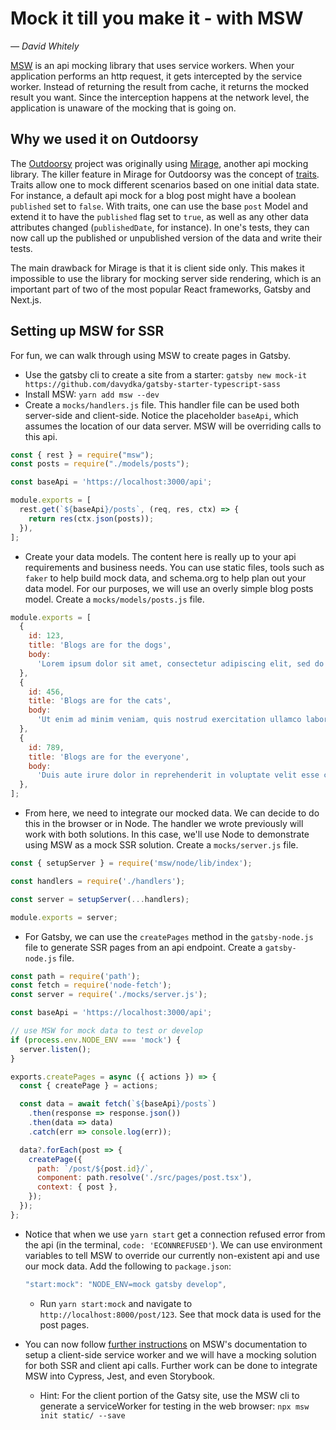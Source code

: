 # Mock it till you make it - with MSW

<i>— David Whitely</i>

[MSW](https://mswjs.io/) is an api mocking library that uses service workers. When your application performs an http request, it gets intercepted by the service worker. Instead of returning the result from cache, it returns the mocked result you want. Since the interception happens at the network level, the application is unaware of the mocking that is going on.

## Why we used it on Outdoorsy

The [Outdoorsy](https://outdoorsy.com) project was originally using [Mirage](https://miragejs.com/), another api mocking library. The killer feature in Mirage for Outdoorsy was the concept of [traits](https://miragejs.com/docs/main-concepts/factories/#traits). Traits allow one to mock different scenarios based on one initial data state. For instance, a default api mock for a blog post might have a boolean `published` set to `false`. With traits, one can use the base `post` Model and extend it to have the `published` flag set to `true`, as well as any other data attributes changed (`publishedDate`, for instance). In one's tests, they can now call up the published or unpublished version of the data and write their tests.

The main drawback for Mirage is that it is client side only. This makes it impossible to use the library for mocking server side rendering, which is an important part of two of the most popular React frameworks, Gatsby and Next.js.

## Setting up MSW for SSR

For fun, we can walk through using MSW to create pages in Gatsby.

* Use the gatsby cli to create a site from a starter: `gatsby new mock-it https://github.com/davydka/gatsby-starter-typescript-sass`
* Install MSW: `yarn add msw --dev`
* Create a `mocks/handlers.js` file. This handler file can be used both server-side and client-side. Notice the placeholder `baseApi`, which assumes the location of our data server. MSW will be overriding calls to this api.
```js
const { rest } = require("msw");
const posts = require("./models/posts");

const baseApi = 'https://localhost:3000/api';

module.exports = [
  rest.get(`${baseApi}/posts`, (req, res, ctx) => {
    return res(ctx.json(posts));
  }),
];
```
* Create your data models. The content here is really up to your api requirements and business needs. You can use static files, tools such as `faker` to help build mock data, and schema.org to help plan out your data model. For our purposes, we will use an overly simple blog posts model. Create a `mocks/models/posts.js` file.
```js
module.exports = [
  {
    id: 123,
    title: 'Blogs are for the dogs',
    body:
      'Lorem ipsum dolor sit amet, consectetur adipiscing elit, sed do eiusmod tempor incididunt ut labore et dolore magna aliqua.',
  },
  {
    id: 456,
    title: 'Blogs are for the cats',
    body:
      'Ut enim ad minim veniam, quis nostrud exercitation ullamco laboris nisi ut aliquip ex ea commodo consequat.',
  },
  {
    id: 789,
    title: 'Blogs are for the everyone',
    body:
      'Duis aute irure dolor in reprehenderit in voluptate velit esse cillum dolore eu fugiat nulla pariatur.',
  },
];
```
* From here, we need to integrate our mocked data. We can decide to do this in the browser or in Node. The handler we wrote previously will work with both solutions. In this case, we'll use Node to demonstrate using MSW as a mock SSR solution. Create a `mocks/server.js` file.
```js
const { setupServer } = require('msw/node/lib/index');

const handlers = require('./handlers');

const server = setupServer(...handlers);

module.exports = server;
```
* For Gatsby, we can use the `createPages` method in the `gatsby-node.js` file to generate SSR pages from an api endpoint. Create a `gatsby-node.js` file.
```js
const path = require('path');
const fetch = require('node-fetch');
const server = require('./mocks/server.js');

const baseApi = 'https://localhost:3000/api';

// use MSW for mock data to test or develop
if (process.env.NODE_ENV === 'mock') {
  server.listen();
}

exports.createPages = async ({ actions }) => {
  const { createPage } = actions;

  const data = await fetch(`${baseApi}/posts`)
    .then(response => response.json())
    .then(data => data)
    .catch(err => console.log(err));

  data?.forEach(post => {
    createPage({
      path: `/post/${post.id}/`,
      component: path.resolve('./src/pages/post.tsx'),
      context: { post },
    });
  });
};
```
* Notice that when we use `yarn start` get a connection refused error from the api (in the terminal, `code: 'ECONNREFUSED'`). We can use environment variables to tell MSW to override our currently non-existent api and use our mock data. Add the following to `package.json`:
  ```js
  "start:mock": "NODE_ENV=mock gatsby develop",
  ```
  * Run `yarn start:mock` and navigate to `http://localhost:8000/post/123`. See that mock data is used for the post pages.

* You can now follow [further instructions](https://mswjs.io/docs/getting-started/integrate/browser) on MSW's documentation to setup a client-side service worker and we will have a mocking solution for both SSR and client api calls. Further work can be done to integrate MSW into Cypress, Jest, and even Storybook.
  * Hint: For the client portion of the Gatsy site, use the MSW cli to generate a serviceWorker for testing in the web browser: `npx msw init static/ --save`

